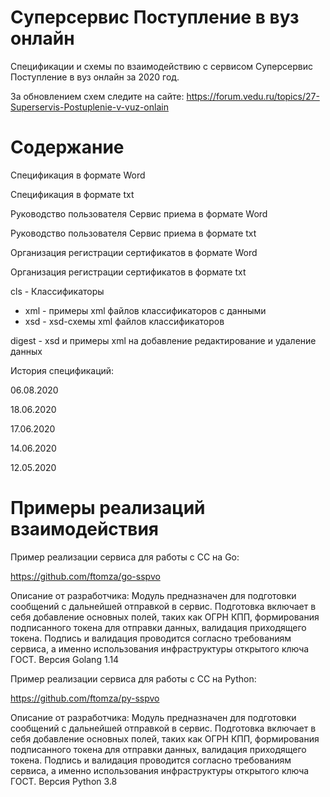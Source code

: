 ﻿# Суперсервис Поступление в вуз онлайн

Спецификации и схемы по взаимодействию с сервисом Суперсервис Поступление в вуз онлайн за 2020 год.

За обновлением схем следите на сайте: https://forum.vedu.ru/topics/27-Superservis-Postuplenie-v-vuz-onlain

# Содержание

Спецификация в формате Word

Спецификация в формате txt

Руководство пользователя Сервис приема в формате Word

Руководство пользователя Сервис приема в формате txt

Организация регистрации сертификатов в формате Word

Организация регистрации сертификатов в формате txt

cls - Классификаторы

- xml - примеры xml файлов классификаторов с данными
- xsd - xsd-схемы xml файлов классификаторов

digest - xsd и примеры xml на добавление редактирование и удаление данных

История спецификаций:

06.08.2020

18.06.2020

17.06.2020

14.06.2020

12.05.2020

# Примеры реализаций взаимодействия

Пример реализации сервиса для работы с СС на Go:

https://github.com/ftomza/go-sspvo

Описание от разработчика: Модуль предназначен для подготовки сообщений с дальнейшей отправкой в сервис. Подготовка включает в себя добавление основных полей, таких как ОГРН КПП, формирования подписанного токена для отправки данных, валидация приходящего токена. Подпись и валидация проводится согласно требованиям сервиса, а именно использования инфраструктуры открытого ключа ГОСТ. Версия Golang 1.14


Пример реализации сервиса для работы с СС на Python:

https://github.com/ftomza/py-sspvo

Описание от разработчика: Модуль предназначен для подготовки сообщений с дальнейшей отправкой в сервис. Подготовка включает в себя добавление основных полей, таких как ОГРН КПП, формирования подписанного токена для отправки данных, валидация приходящего токена. Подпись и валидация проводится согласно требованиям сервиса, а именно использования инфраструктуры открытого ключа ГОСТ. Версия Python 3.8
